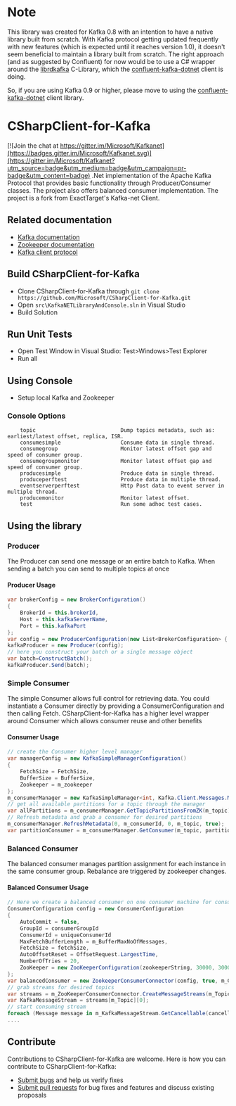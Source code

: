 # Note
This library was created for Kafka 0.8 with an intention to have a native library built from scratch.
With Kafka protocol getting updated frequently with new features (which is expected until it reaches version 1.0), it doesn't seem beneficial to maintain a library built from scratch.
The right approach (and as suggested by Confluent) for now would be to use a C# wrapper around the [librdkafka](https://github.com/edenhill/librdkafka) C-Library, which the [confluent-kafka-dotnet](https://github.com/confluentinc/confluent-kafka-dotnet) client is doing.

So, if you are using Kafka 0.9 or higher, please move to using the [confluent-kafka-dotnet](https://github.com/confluentinc/confluent-kafka-dotnet) client library.

# CSharpClient-for-Kafka

[![Join the chat at https://gitter.im/Microsoft/Kafkanet](https://badges.gitter.im/Microsoft/Kafkanet.svg)](https://gitter.im/Microsoft/Kafkanet?utm_source=badge&utm_medium=badge&utm_campaign=pr-badge&utm_content=badge)
.Net implementation of the Apache Kafka Protocol that provides basic functionality through Producer/Consumer classes. The project also offers balanced consumer implementation. 
The project is a fork from ExactTarget's Kafka-net Client.

## Related documentation
* [Kafka documentation](https://kafka.apache.org/documentation.html)
* [Zookeeper documentation](https://cwiki.apache.org/confluence/display/ZOOKEEPER/Index)
* [Kafka client protocol](https://cwiki.apache.org/confluence/display/KAFKA/A+Guide+To+The+Kafka+Protocol)

## Build CSharpClient-for-Kafka
* Clone CSharpClient-for-Kafka through ```git clone https://github.com/Microsoft/CSharpClient-for-Kafka.git```
* Open `src\KafkaNETLibraryAndConsole.sln` in Visual Studio
* Build Solution

## Run Unit Tests
* Open Test Window in Visual Studio: Test>Windows>Test Explorer
* Run all

## Using Console
* Setup local Kafka and Zookeeper

### Console Options
		topic                           Dump topics metadata, such as: earliest/latest offset, replica, ISR.
        consumesimple                   Consume data in single thread.
        consumegroup                    Monitor latest offset gap and speed of consumer group.
        consumegroupmonitor             Monitor latest offset gap and speed of consumer group.
        producesimple                   Produce data in single thread.
        produceperftest                 Produce data in multiple thread.
        eventserverperftest             Http Post data to event server in multiple thread.
        producemonitor                  Monitor latest offset.
        test                            Run some adhoc test cases.
		
## Using the library

### Producer

The Producer can send one message or an entire batch to Kafka. When sending a batch you can send to multiple topics at once
#### Producer Usage

```c#
var brokerConfig = new BrokerConfiguration()
{
    BrokerId = this.brokerId,
    Host = this.kafkaServerName,
    Port = this.kafkaPort
};
var config = new ProducerConfiguration(new List<BrokerConfiguration> { brokerConfig });
kafkaProducer = new Producer(config);
// here you construct your batch or a single message object
var batch=ConstructBatch();
kafkaProducer.Send(batch);
```

### Simple Consumer

The simple Consumer allows full control for retrieving data. You could instantiate a Consumer directly by providing a ConsumerConfiguration and then calling Fetch.
CSharpClient-for-Kafka has a higher level wrapper around Consumer which allows consumer reuse and other benefits
#### Consumer Usage

```c#
// create the Consumer higher level manager
var managerConfig = new KafkaSimpleManagerConfiguration()
{
    FetchSize = FetchSize,
    BufferSize = BufferSize,
    Zookeeper = m_zookeeper
};
m_consumerManager = new KafkaSimpleManager<int, Kafka.Client.Messages.Message>(managerConfig);
// get all available partitions for a topic through the manager
var allPartitions = m_consumerManager.GetTopicPartitionsFromZK(m_topic);
// Refresh metadata and grab a consumer for desired partitions
m_consumerManager.RefreshMetadata(0, m_consumerId, 0, m_topic, true);
var partitionConsumer = m_consumerManager.GetConsumer(m_topic, partitionId);
```
### Balanced Consumer

The balanced consumer manages partition assignment for each instance in the same consumer group. Rebalance are triggered by zookeeper changes.
#### Balanced Consumer Usage

```c#
// Here we create a balanced consumer on one consumer machine for consumerGroupId. All machines consuming for this group will get balanced together
ConsumerConfiguration config = new ConsumerConfiguration
{
    AutoCommit = false,
    GroupId = consumerGroupId
    ConsumerId = uniqueConsumerId
    MaxFetchBufferLength = m_BufferMaxNoOfMessages,
    FetchSize = fetchSize,
    AutoOffsetReset = OffsetRequest.LargestTime,
    NumberOfTries = 20,
    ZooKeeper = new ZooKeeperConfiguration(zookeeperString, 30000, 30000, 2000)
};
var balancedConsumer = new ZookeeperConsumerConnector(config, true, m_ConsumerRebalanceHandler, m_ZKDisconnectHandler, m_ZKExpireHandler);
// grab streams for desired topics 
var streams = m_ZooKeeperConsumerConnector.CreateMessageStreams(m_TopicMap, new DefaultDecoder());
var KafkaMessageStream = streams[m_Topic][0];
// start consuming stream
foreach (Message message in m_KafkaMessageStream.GetCancellable(cancellationTokenSource.Token))
....
```

## Contribute

Contributions to CSharpClient-for-Kafka are welcome.  Here is how you can contribute to CSharpClient-for-Kafka:
* [Submit bugs](https://github.com/Microsoft/CSharpClient-for-Kafka/issues) and help us verify fixes
* [Submit pull requests](https://github.com/Microsoft/CSharpClient-for-Kafka/pulls) for bug fixes and features and discuss existing proposals
